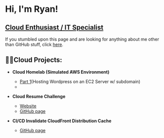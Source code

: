 <h1>Hi, I'm Ryan!</h1>
<h2><a href="https://www.linkedin.com/in/ryan-goddard/">Cloud Enthusiast / IT Specialist</a></h2>
<p>If you stumbled upon this page and are looking for anything about me other than GitHub stuff, click <a href="https://ryangoddard.cloud">here</a>.</p>

<h2>👨‍💻Cloud Projects:</h2>

- <b>Cloud Homelab (Simulated AWS Environment)</b>
  - <a href="https://github.com/ryangoddard1/wordpress-ec2">Part 1</a>(Hosting Wordpress on an EC2 Server w/ subdomain)
  - 
 
- <b>Cloud Resume Challenge</b>
  - <a href="https://ryangoddard.cloud">Website</a>
  - <a href="https://github.com/ryangoddard1/aws-cloud-resume-challenge">GitHub page</a>

- <b>CI/CD Invalidate CloudFront Distribution Cache</b>
  - <a href="https://github.com/ryangoddard1/s3-invalidate-cloudfront-distro">GitHub page</a>
